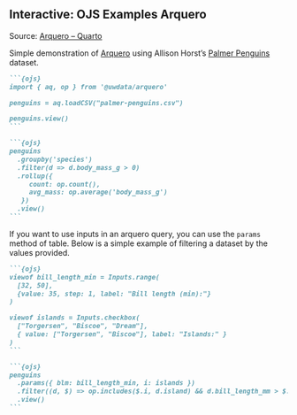 ## Interactive: OJS Examples Arquero

Source: [Arquero – Quarto](https://quarto.org/docs/interactive/ojs/examples/arquero.html)

Simple demonstration of [Arquero](https://github.com/uwdata/arquero) using Allison Horst’s [Palmer Penguins](https://allisonhorst.github.io/palmerpenguins/) dataset.

````markdown
```{ojs}
import { aq, op } from '@uwdata/arquero'

penguins = aq.loadCSV("palmer-penguins.csv")

penguins.view()
```
````

````markdown
```{ojs}
penguins
  .groupby('species')
  .filter(d => d.body_mass_g > 0)
  .rollup({
     count: op.count(),
     avg_mass: op.average('body_mass_g')
   })
  .view()
```
````

If you want to use inputs in an arquero query, you can use the `params` method of table. Below is a simple example of filtering a dataset by the values provided.

````markdown
```{ojs}
viewof bill_length_min = Inputs.range(
  [32, 50],
  {value: 35, step: 1, label: "Bill length (min):"}
)

viewof islands = Inputs.checkbox(
  ["Torgersen", "Biscoe", "Dream"],
  { value: ["Torgersen", "Biscoe"], label: "Islands:" }
)
```
````

````markdown
```{ojs}
penguins
  .params({ blm: bill_length_min, i: islands })
  .filter((d, $) => op.includes($.i, d.island) && d.bill_length_mm > $.blm)
  .view()
```
````

